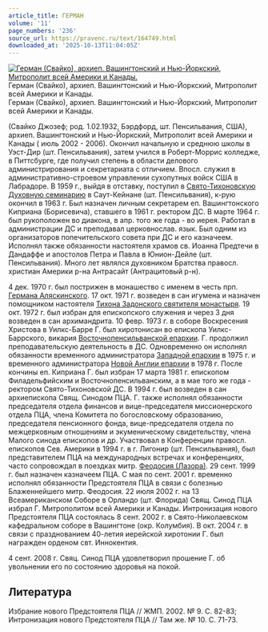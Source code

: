 ```yaml
---
article_title: ГЕРМАН
volume: '11'
page_numbers: '236'
source_url: https://pravenc.ru/text/164749.html
downloaded_at: '2025-10-13T11:04:05Z'
---
```


[![Герман (Свайко), архиеп. Вашингтонский и Нью-Йоркский, Митрополит всей Америки и Канады.](https://pravenc.ru/data/923/467/1234/i200.jpg "Кликните для увеличения картинки")](https://pravenc.ru/data/923/467/1234/i400.jpg)Герман (Свайко), архиеп. Вашингтонский и Нью-Йоркский, Митрополит всей Америки и Канады.  
Герман (Свайко), архиеп. Вашингтонский и Нью-Йоркский, Митрополит всей Америки и Канады.

(Свайко Джозеф; род. 1.02.1932, Бэрдфорд, шт. Пенсильвания, США), архиеп. Вашингтонский и Нью-Йоркский, Митрополит всей Америки и Канады ( июль 2002 - 2006). Окончил начальную и среднюю школы в Уэст-Дир (шт. Пенсильвания), затем учился в Роберт-Моррис колледже, в Питтсбурге, где получил степень в области делового администрирования и секретариата с отличием. Впосл. служил в административно-строевом управлении сухопутных войск США в Лабрадоре. В 1959 г., выйдя в отставку, поступил в [Свято-Тихоновскую Духовную семинарию](<https://pravenc.ru/text/Свято-Тихоновскую Духовную семинарию.html>) в Саут-Кейнане (шт. Пенсильвания), к-рую окончил в 1963 г. Был назначен личным секретарем еп. Вашингтонского Киприана (Борисевича), ставшего в 1961 г. ректором ДС. В марте 1964 г. был рукоположен во диакона, в апр. того же года - во иерея. Работал в администрации ДС и преподавал церковнослав. язык. Был одним из организаторов попечительского совета при ДС и его казначеем. Исполнял также обязанности настоятеля храмов св. Иоанна Предтечи в Дандаффе и апостолов Петра и Павла в Юнион-Дейле (шт. Пенсильвания). Много лет являлся духовником Братства правосл. христиан Америки р-на Антрасайт (Антрацитовый р-н).

4 дек. 1970 г. был пострижен в монашество с именем в честь прп. [Германа Аляскинского](https://pravenc.ru/text/Герман.html). 17 окт. 1971 г. возведен в сан игумена и назначен помощником настоятеля [Тихона Задонского святителя монастыря](<https://pravenc.ru/text/Тихона Задонского святителя монастыря.html>). 19 окт. 1972 г. был избран для епископского служения и через 3 дня возведен в сан архимандрита. 10 февр. 1973 г. в соборе Воскресения Христова в Уилкс-Барре Г. был хиротонисан во епископа Уилкс-Баррского, викария [Восточнопенсильванской епархии](<https://pravenc.ru/text/Восточнопенсильванской епархии.html>). Г. продолжил преподавательскую деятельность в ДС. Одновременно он исполнял обязанности временного администратора [Западной епархии](<https://pravenc.ru/text/Западной епархии.html>) в 1975 г. и временного администратора [Новой Англии епархии](<https://pravenc.ru/text/Новой Англии епархии.html>) в 1978 г. После кончины еп. Киприана Г. был избран 17 марта 1981 г. епископом Филадельфийским и Восточнопенсильванским, а в мае того же года - ректором Свято-Тихоновской ДС. В 1994 г. был возведен в сан архиепископа Свящ. Синодом ПЦА. Г. также исполнял обязанности председателя отдела финансов и вице-председателя миссионерского отдела ПЦА, члена Комитета по богословскому образованию, председателя пенсионного фонда, вице-председателя отдела по межцерковным отношениям и экуменическому свидетельству, члена Малого синода епископов и др. Участвовал в Конференции правосл. епископов Сев. Америки в 1994 г. в г. Лигонир (шт. Пенсильвания), был представителем ПЦА на международных встречах и конференциях, часто сопровождал в поездках митр. [Феодосия (Лазора)](<https://pravenc.ru/text/Феодосия (Лазора).html>). 29 сент. 1999 г. был назначен казначеем ПЦА. С мая по сент. 2001 г. временно исполнял обязанности Предстоятеля ПЦА в связи с болезнью Блаженнейшего митр. Феодосия. 22 июля 2002 г. на 13 Всеамериканском Соборе в Орландо (шт. Флорида) Свящ. Синод ПЦА избрал Г. Митрополитом всей Америки и Канады. Интронизация нового Предстоятеля ПЦА состоялась 8 сент. 2002 г. в Свято-Николаевском кафедральном соборе в Вашингтоне (окр. Колумбия). В окт. 2004 г. в связи с празднованием 40-летия иерейской хиротонии Г. был награжден орденом свт. Иннокентия.

4 сент. 2008 г. Свяц. Синод ПЦА удовлетворил прошение Г. об увольнении его по состоянию здоровья на покой.

## Литература

Избрание нового Предстоятеля ПЦА // ЖМП. 2002. № 9. С. 82-83; Интронизация нового Предстоятеля ПЦА // Там же. № 10. С. 71-73.
